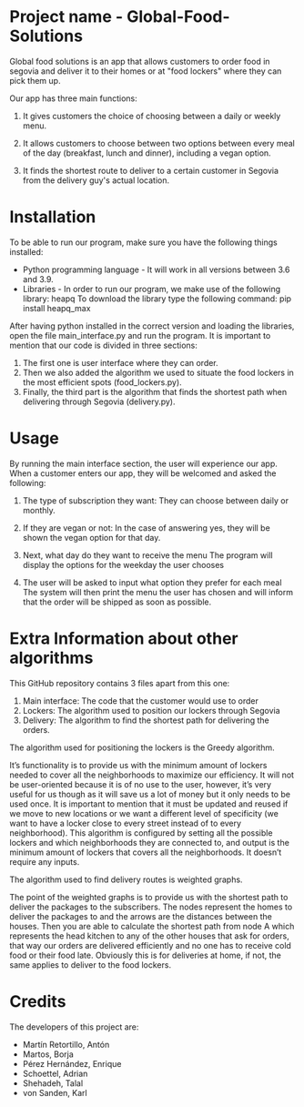 # Project name - Global-Food-Solutions

Global food solutions is an app that allows customers to order food in segovia and deliver it
to their homes or at "food lockers" where they can pick them up.

Our app has three main functions:

1. It gives customers the choice of choosing between a daily or weekly menu.

2. It allows customers to choose between two options between every meal of the day (breakfast,
lunch and dinner), including a vegan option.

3. It finds the shortest route to deliver to a certain customer in Segovia from the delivery guy's
actual location.


# Installation

To be able to run our program, make sure you have the following things installed:

- Python programming language - It will work in all versions between 3.6 and 3.9.
- Libraries - In order to run our program, we make use of the following library: heapq
To download the library type the following command:
pip install heapq_max

After having python installed in the correct version and loading the libraries, open the file
main_interface.py and run the program. It is important to mention that our code is divided in three sections:

1. The first one is user interface where they can order.
2. Then we also added the algorithm we used to situate the food lockers in the most efficient spots (food_lockers.py).
3. Finally, the third part is the algorithm that finds the shortest path when delivering through Segovia (delivery.py).

# Usage

By running the main interface section, the user will experience our app.
When a customer enters our app, they will be welcomed and asked the following:

1. The type of subscription they want:
  They can choose between daily or monthly.
  
2. If they are vegan or not:
  In the case of answering yes, they will be shown the vegan option for that day.
 
3. Next, what day do they want to receive the menu
  The program will display the options for the weekday the user chooses
  
4. The user will be asked to input what option they prefer for each meal
  The system will then print the menu the user has chosen and will inform that the order will be shipped 
  as soon as possible.
  
# Extra Information about other algorithms  

This GitHub repository contains 3 files apart from this one: 
1. Main interface: The code that the customer would use to order
2. Lockers: The algorithm used to position our lockers through Segovia
3. Delivery: The algorithm to find the shortest path for delivering the orders.
  
The algorithm used for positioning the lockers is the Greedy algorithm.

It’s functionality is to provide us with the minimum amount of lockers needed to cover all the neighborhoods to maximize our efficiency.
It will not be user-oriented because it is of no use to the user, however, it’s very useful for us though as it will save us a lot of money 
but it only needs to be used once. It is important to mention that it must be updated and reused if we move to new locations or we want a different level of specificity (we want to have a locker close to every street instead of to every neighborhood). 
This algorithm is configured by setting all the possible lockers and which neighborhoods they are connected to, and output is the minimum amount of lockers that covers all the neighborhoods. It doesn’t require any inputs. 

The algorithm used to find delivery routes is weighted graphs.

The point of the weighted graphs is to provide us with the shortest path to deliver the packages to the subscribers. The nodes represent the homes to deliver the packages to and the arrows are the distances between the houses. Then you are able to calculate the shortest path from node A which represents the head kitchen to any of the other houses that ask for orders, that way our orders are delivered efficiently and no one has to receive cold food or their food late. Obviously
this is for deliveries at home, if not, the same applies to deliver to the food lockers.

# Credits

The developers of this project are:

- Martín Retortillo, Antón
- Martos, Borja
- Pérez Hernández, Enrique
- Schoettel, Adrian
- Shehadeh, Talal
- von Sanden, Karl
